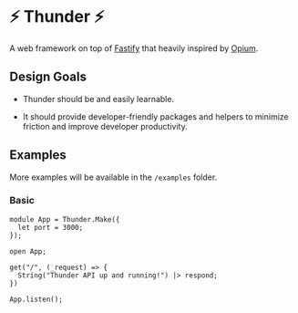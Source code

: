 # ⚡ Thunder ⚡
A web framework on top of [Fastify](https://github.com/fastify/fastify) that heavily inspired by [Opium](https://github.com/rgrinberg/opium).

## Design Goals

* Thunder should be and easily learnable.

* It should provide developer-friendly packages and helpers to minimize friction and improve developer productivity.

## Examples

More examples will be available in the `/examples` folder.

### Basic

``` reason
module App = Thunder.Make({
  let port = 3000;
});

open App;

get("/", (_request) => {
  String("Thunder API up and running!") |> respond;
})

App.listen();
```